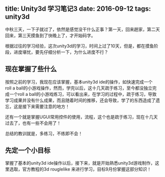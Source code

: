title: Unity3d 学习笔记3
date: 2016-09-12
tags: unity3d
---
中秋三天，一下子就过了，依然是感觉没干什么正事？第一天，回来趟家，第二天回来，第三天摸鱼到了快晚上了，才开始码字。

根据过往的学习经验，这次unity3d的学习，时间上过了10天，但是，都在摸鱼阶段，进度堪忧，要先仔细分析一下，为什么进度不行？

<!--more-->

## 现在掌握了些什么

按照之前的学习，我现在应该掌握，基本unity3d ide的操作，如快速完成一个 roll a ball的小游戏操作，然而，学完以后，这十几天疏于练习，至今都没独立完成一个roll a ball的小游戏练习，可以看出来，在学习的过程中，疏于练习，导致学习成果并没有什么成果，而且随着时间的推移，还会导致，学了的东西造成了遗忘，这是接下来需要注意的地方！

还有一个就是掌握UGUI常用控件的使用，流程，这个也是疏于练习，现在十几天过去了，也有一些不会用了！

总结的教训就是，多练习，不练即不会！

## 先定一个小目标

掌握了基本的unity3d ide操作以后，接下来，就是开始熟悉unity3d游戏制作，这里选取，官方教程的3d rouglelike 来进行学习，目标9月份掌握这部分知识！


